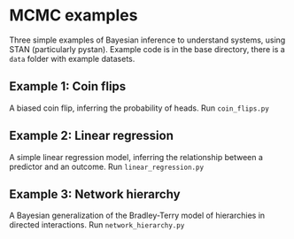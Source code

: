 # MCMC examples

Three simple examples of Bayesian inference to understand systems, using STAN (particularly pystan). Example code is in the base directory, there is a `data` folder with example datasets.

## Example 1: Coin flips
A biased coin flip, inferring the probability of heads. Run `coin_flips.py`

## Example 2: Linear regression
A simple linear regression model, inferring the relationship between a predictor and an outcome. Run `linear_regression.py`

## Example 3: Network hierarchy
A Bayesian generalization of the Bradley-Terry model of hierarchies in directed interactions. Run `network_hierarchy.py`